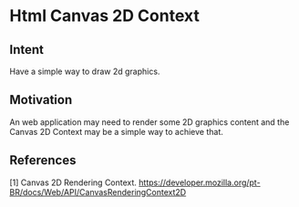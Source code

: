 # Html Canvas 2D Context
## Intent
Have a simple way to draw 2d graphics.

## Motivation
An web application may need to render some 2D graphics content and the Canvas 2D Context may be a simple way to achieve that.

## References
[1] Canvas 2D Rendering Context. https://developer.mozilla.org/pt-BR/docs/Web/API/CanvasRenderingContext2D  